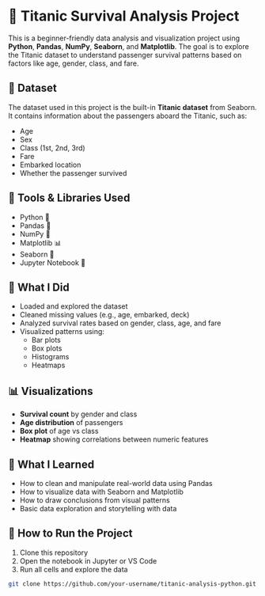 # 🚢 Titanic Survival Analysis Project

This is a beginner-friendly data analysis and visualization project using **Python**, **Pandas**, **NumPy**, **Seaborn**, and **Matplotlib**. The goal is to explore the Titanic dataset to understand passenger survival patterns based on factors like age, gender, class, and fare.

## 📁 Dataset
The dataset used in this project is the built-in **Titanic dataset** from Seaborn. It contains information about the passengers aboard the Titanic, such as:
- Age
- Sex
- Class (1st, 2nd, 3rd)
- Fare
- Embarked location
- Whether the passenger survived

## 🔧 Tools & Libraries Used
- Python 🐍
- Pandas 🐼
- NumPy 🔢
- Matplotlib 📊
- Seaborn 🎨
- Jupyter Notebook 🧪

## 🧠 What I Did
- Loaded and explored the dataset
- Cleaned missing values (e.g., age, embarked, deck)
- Analyzed survival rates based on gender, class, age, and fare
- Visualized patterns using:
  - Bar plots
  - Box plots
  - Histograms
  - Heatmaps

## 📊 Visualizations
- **Survival count** by gender and class
- **Age distribution** of passengers
- **Box plot** of age vs class
- **Heatmap** showing correlations between numeric features

## 🎯 What I Learned
- How to clean and manipulate real-world data using Pandas
- How to visualize data with Seaborn and Matplotlib
- How to draw conclusions from visual patterns
- Basic data exploration and storytelling with data

## 🚀 How to Run the Project
1. Clone this repository
2. Open the notebook in Jupyter or VS Code
3. Run all cells and explore the data

```bash
git clone https://github.com/your-username/titanic-analysis-python.git
